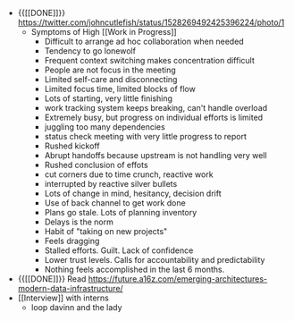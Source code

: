 - {{[[DONE]]}}  https://twitter.com/johncutlefish/status/1528269492425396224/photo/1
    - Symptoms of High [[Work in Progress]]
        - Difficult to arrange ad hoc collaboration when needed
        - Tendency to go lonewolf
        - Frequent context switching makes concentration difficult
        - People are not focus in the meeting
        - Limited self-care and disconnecting
        - Limited focus time, limited blocks of flow
        - Lots of starting, very little finishing
        - work tracking system keeps breaking, can't handle overload
        - Extremely busy, but progress on individual efforts is limited
        - juggling too many dependencies
        - status check meeting with very little progress to report
        - Rushed kickoff
        - Abrupt handoffs because upstream is not handling very well
        - Rushed conclusion of effots
        - cut corners due to time crunch, reactive work
        - interrupted by reactive silver bullets
        - Lots of change in mind, hesitancy, decision drift
        - Use of back channel to get work done
        - Plans go stale. Lots of planning inventory
        - Delays is the norm
        - Habit of "taking on new projects"
        - Feels dragging
        - Stalled efforts. Guilt. Lack of confidence
        - Lower trust levels. Calls for accountability and predictability
        - Nothing feels accomplished in the last 6 months.
- {{[[DONE]]}}  Read https://future.a16z.com/emerging-architectures-modern-data-infrastructure/
- [[Interview]] with interns
    - loop davinn and the lady
